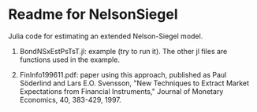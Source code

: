 Readme for NelsonSiegel
=======================

Julia code for estimating an extended Nelson-Siegel model.

1. BondNSxEstPsTsT.jl: example (try to run it). The other jl files are functions used in the example.

2. FinInfo199611.pdf: paper using this approach, published as
Paul Söderlind and Lars E.O. Svensson, "New Techniques to Extract Market Expectations from Financial Instruments," Journal of Monetary Economics, 40, 383-429, 1997.